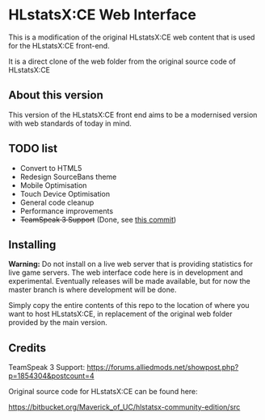 HLstatsX:CE Web Interface
=========================

This is a modification of the original HLstatsX:CE web content that is used for the HLstatsX:CE front-end.

It is a direct clone of the web folder from the original source code of HLstatsX:CE

## About this version

This version of the HLstatsX:CE front end aims to be a modernised version with web standards of today in mind.

## TODO list

* Convert to HTML5
* Redesign SourceBans theme
* Mobile Optimisation
* Touch Device Optimisation
* General code cleanup
* Performance improvements
* ~~TeamSpeak 3 Support~~ (Done, see [this commit](https://github.com/jamesmacwhite/hlstatsx-web/commit/e2901145195622c2264f9f83c2498708b25e99bb))

## Installing

**Warning:** Do not install on a live web server that is providing statistics for live game servers. The web interface code here is in development and experimental. Eventually releases will be made available, but for now the master branch is where development will be done.

Simply copy the entire contents of this repo to the location of where you want to host HLstatsX:CE, in replacement of the original web folder provided by the main version.

## Credits

TeamSpeak 3 Support: https://forums.alliedmods.net/showpost.php?p=1854304&postcount=4

Original source code for HLstatsX:CE can be found here:

https://bitbucket.org/Maverick_of_UC/hlstatsx-community-edition/src
